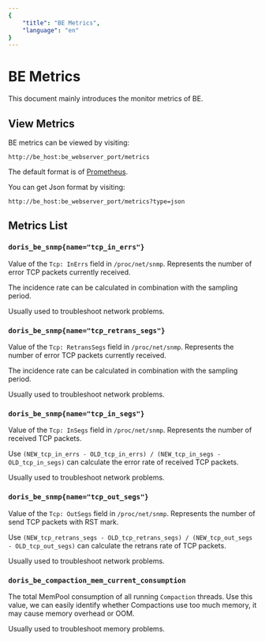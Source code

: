 ```yaml
---
{
    "title": "BE Metrics",
    "language": "en"
}
---
```


<!-- 
Licensed to the Apache Software Foundation (ASF) under one
or more contributor license agreements.  See the NOTICE file
distributed with this work for additional information
regarding copyright ownership.  The ASF licenses this file
to you under the Apache License, Version 2.0 (the
"License"); you may not use this file except in compliance
with the License.  You may obtain a copy of the License at

  http://www.apache.org/licenses/LICENSE-2.0

Unless required by applicable law or agreed to in writing,
software distributed under the License is distributed on an
"AS IS" BASIS, WITHOUT WARRANTIES OR CONDITIONS OF ANY
KIND, either express or implied.  See the License for the
specific language governing permissions and limitations
under the License.
-->

<!-- Please sort the metrics alphabetically -->

# BE Metrics

This document mainly introduces the monitor metrics of BE.

## View Metrics

BE metrics can be viewed by visiting:

`http://be_host:be_webserver_port/metrics`

The default format is of [Prometheus](https://prometheus.io/).

You can get Json format by visiting:

`http://be_host:be_webserver_port/metrics?type=json`

## Metrics List

### `doris_be_snmp{name="tcp_in_errs"}`

Value of the `Tcp: InErrs` field in `/proc/net/snmp`. Represents the number of error TCP packets currently received.

The incidence rate can be calculated in combination with the sampling period.

Usually used to troubleshoot network problems.

### `doris_be_snmp{name="tcp_retrans_segs"}`

Value of the `Tcp: RetransSegs` field in `/proc/net/snmp`. Represents the number of error TCP packets currently received.

The incidence rate can be calculated in combination with the sampling period.

Usually used to troubleshoot network problems.

### `doris_be_snmp{name="tcp_in_segs"}`

Value of the `Tcp: InSegs` field in `/proc/net/snmp`. Represents the number of received TCP packets.

Use `(NEW_tcp_in_errs - OLD_tcp_in_errs) / (NEW_tcp_in_segs - OLD_tcp_in_segs)` can calculate the error rate of received TCP packets.

Usually used to troubleshoot network problems.

### `doris_be_snmp{name="tcp_out_segs"}`

Value of the `Tcp: OutSegs` field in `/proc/net/snmp`. Represents the number of send TCP packets with RST mark.

Use `(NEW_tcp_retrans_segs - OLD_tcp_retrans_segs) / (NEW_tcp_out_segs - OLD_tcp_out_segs)` can calculate the retrans rate of TCP packets.

Usually used to troubleshoot network problems.

### `doris_be_compaction_mem_current_consumption`

The total MemPool consumption of all running `Compaction` threads. Use this value, we can easily identify whether 
Compactions use too much memory, it may cause memory overhead or OOM.

Usually used to troubleshoot memory problems.